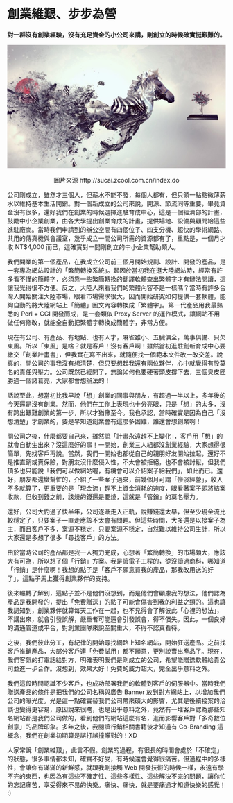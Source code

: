 # 創業維艱、步步為營

**對一群沒有創業經驗，沒有充足資金的小公司來講，剛創立的時候確實挺艱難的。**

<p align="center"><img src="images/4C427B03-8285-33BC-F16D-96ACEA156056.jpg@700w_0e_1l.jpg" /></p>
<p align="center">圖片來源 http://sucai.zcool.com.cn/index.do

公司剛成立，雖然才三個人，但薪水不能不發，每個人都有，但只領一點點微薄薪水以維持基本生活開銷。對一個新成立的公司來說，開源、節流同等重要，畢竟資金沒有很多，還好我們在創業的時候選擇進駐育成中心，這是一個經濟部的計畫，鼓勵中小企業創業，由各大學提出創業育成的計畫，提供場地、設備與顧問給這些進駐廠商。當時我們申請到的辦公空間有四個位子、四支分機、超快的學術網路、共用的傳真機與會議室，幾乎成立一間公司所需的資源都有了，重點是，一個月才收 NT$4,000 而已，這確實對一間剛創立的中小企業幫助頗大。

我們開業的第一個產品，在我成立公司前三個月開始規劃、設計、開發的產品，是一套專為網站設計的「繁簡轉換系統」。起因於當初我在逛大陸網站時，經常有許多看不懂的簡體字，必須靠一些繁簡轉換的翻譯軟體查出繁體字才有辦法閱讀，這讓我覺得很不方便。反之，大陸人來看我們的繁體內容不是一樣嗎？當時有許多台灣人開始關注大陸市場，眼看市場需求很大，因而開始研究如何提供一套軟體，能夠自動的將大陸網站上「簡體」圖文內容轉換成「繁體字」。第一代產品用我最熟悉的 Perl + CGI 開發而成，是一套類似 Proxy Server 的運作模式，讓網站不用做任何修改，就能全自動把繁體字轉換成簡體字，非常方便。

現在有公司、有產品、有地點、也有人才，麻雀雖小、五臟俱全，萬事俱備、只欠東風。所以「東風」是啥？就是客戶！沒有客戶啊！雖然當初進駐創新育成中心要繳交「創業計畫書」，但我實在寫不出來，就隨便找一個範本文件改一改交差。說真的，開公司的事我沒有想清楚，但只要想起我還有兩位夥伴，心中就覺得有股莫名的責任與壓力。公司既然已經開了，無論如何也要硬著頭皮撐下去，三個臭皮匠勝過一個諸葛亮，大家都會想辦法的！

話說至此，想當初比我早說「想」創業的同事與朋友，有超過一半以上，多年後的今天還是沒有創業。然而，他們在工作上表現也十分亮眼，只是「想」的太多，沒有跨出艱難創業的第一步，所以才猶豫至今。我也承認，當時確實是因為自己「沒想清楚」才創業的，要是早知道創業會有這麼多困難，誰還會想創業啊！

開公司之後，什麼都要自己來，雖然說「計畫永遠趕不上變化」，客戶用「想」的就會自動生出來？沒這麼好的事！一開始，創業三人組都沒創業經驗，大家想得很簡單，先找客戶再說。當然，我們一開始也都從自己的親朋好友開始拉起，還好不是推直銷或賣保險，對朋友沒什麼侵入性，不太會被拒絕，也不會被討厭，但我們頂多也只能說「我們可以做網站喔，有機會可以介紹案子給我們」，如此而已。還好，朋友都還蠻幫忙的，介紹了一些案子過來，前幾個月可謂「慘淡經營」，收入不多就算了，更重要的是「現金流」趕不上資金消耗的速度，眼看著案子即將結案收款，但收到錢之前，該燒的錢還是要燒，這就是「管銷」的莫名壓力。

還好，公司大約過了快半年，公司逐漸走入正軌，說賺錢還太早，但至少現金流比較穩定了，只要案子一直走應該不太會有問題。但這些時間，大多還是以接案子為主，而且客戶不多，案源不穩定，只要案源不穩定，自然難以維持公司生計，所以大家還是多想了很多「尋找客戶」的方法。

由於當時公司的產品都是我一人獨力完成，心想著「繁簡轉換」的市場頗大，應該大有可為，所以想了個「行銷」方案。我是讀電子工程的，從沒讀過商科，哪知道「行銷」是什麼啊！我想的點子是「客戶不願意買我的產品，那我改用送的好了」，這點子馬上獲得創業夥伴的支持。

後來輾轉了解到，這點子並不是他們沒想到，而是他們會顧慮我的想法，他們認為產品是我開發的，提出「免費贈送」的點子可能會傷害到我的利益之類的。這也讓我認知到，創業夥伴就算每天工作在一起，也不見得會了解彼此「心裡的想法」，不講出來，就會引發誤解，嚴重者可能還會引發誤會，得不償失。因此，一個良好的溝通管道或平台，對創業團隊來說至關重大，不得不認真看待。

之後，我們彼此分工，有紀律的開始尋找網路上知名網站，開始狂送產品。之前找客戶推銷產品，大部分客戶連「免費試用」都不願意，更別說賣出產品了。現在，我們客氣的打電話給對方，明確表明我們是剛成立的公司，希望能贈送軟體給貴公司並進一步合作。沒想到，效果大好！免費的威力超大，完全出乎意料之外。

我們這段時間認識不少客戶，也成功部署我們的軟體到客戶的伺服器中。當時我們贈送產品的條件是把我們的公司名稱與廣告 Banner 放到對方網站上，以增加我們公司的曝光度。光是這一點確實替我們公司帶來碩大的影響，尤其是後續接案的洽談也變得更容易，原因說來很瞎，也是出乎意料之外，竟然有一堆客戶認為那些知名網站都是我們公司做的，看到他們的網站這麼有名，進而影響客戶對「多奇數位創意」的品牌印象。多年之後，我閱讀行銷相關書籍後才知道有 Co-Branding 這概念，我們在創業初期算是誤打誤撞矇對的！XD

人家常說「創業維艱」，此言不假。創業的過程，有很長的時間會處於「不確定」的狀態，很多事情都未知，確實不好受，有時候還會覺得很痛苦。但過程中的多樣性，會讓你有滿滿的新鮮感，就跟我剛接觸 Web 開發技術的時候一樣，永遠有學不完的東西，也因為有這些不確定性、這些多樣性、這些解決不完的問題，讓你忙的忘記痛苦，享受得來不易的快樂。痛快、痛快，就是要痛過才知道快樂的感覺！ :)
